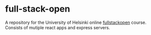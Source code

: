 # full-stack-open
A repository for the University of Helsinki online [fullstackopen](https://fullstackopen.com/) course. Consists of mutiple react apps and express servers. 
